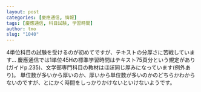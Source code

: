 ```yaml
---
layout: post
categories: [慶應通信, 情報]
tags: [慶應通信, 科目試験, 学習時間]
author: tmo
slug: "1040"
---
```

4単位科目の試験を受けるのが初めてですが、テキストの分厚さに苦戦しています…
慶應通信では1単位45Hの標準学習時間はテキスト75頁分という規定があり(ガイドp.235)、文学部専門科目の教材はほぼ同じ厚みになっています(例外あり)。
単位数が多いから厚いのか、厚いから単位数が多いのかのどちらかわからないのですが、とにかく時間をしっかりかけないといけないようです。